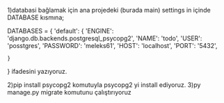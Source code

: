 1)databasi bağlamak için ana projedeki (burada main) settings in içinde DATABASE kısmına;

DATABASES = {
    'default': {
        'ENGINE': 'django.db.backends.postgresql_psycopg2',
        'NAME': 'todo',
        'USER': 'posstgres',
        'PASSWORD': 'meleks61',
        'HOST': 'localhost',
        'PORT': '5432',
        
    }
}
ifadesini yazıyoruz.

2)pip install psycopg2 komutuyla psycopg2 yi install ediyoruz.
3)py manage.py migrate  komutunu çalıştırıyoruz